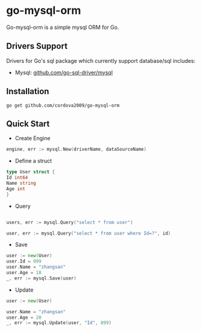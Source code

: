 # go-mysql-orm

Go-mysql-orm is a simple mysql ORM for Go.

## Drivers Support

Drivers for Go's sql package which currently support database/sql includes:

* Mysql: [github.com/go-sql-driver/mysql](https://github.com/go-sql-driver/mysql)

## Installation

	go get github.com/cordova2009/go-mysql-orm

## Quick Start

* Create Engine

```Go
engine, err := mysql.New(driverName, dataSourceName)
```

* Define a struct

```Go
type User struct {
Id int64
Name string
Age int
}

```

* Query

```Go

users, err := mysql.Query("select * from user")

user, err := mysql.Query("select * from user where Id=?", id)

```

* Save

```Go
user := new(User)
user.Id = 899
user.Name = "zhangsan"
user.Age = 18
_, err := mysql.Save(user)


```

* Update

```Go
user := new(User)

user.Name = "zhangsan"
user.Age = 20
_, err := mysql.Update(user, "Id", 899)


```


